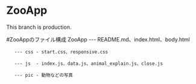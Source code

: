 # ZooApp
This branch is production.

#ZooAppのファイル構成
ZooApp --- README.md、index.html、body.html

       --- css - start.css、responsive.css
       
       --- js  - index.js、data.js、animal_explain.js、close.js
       
       --- pic - 動物などの写真
